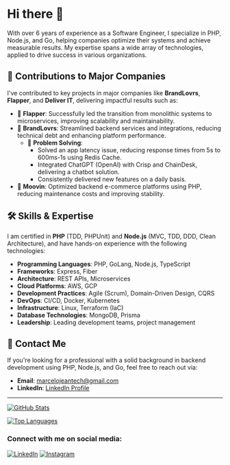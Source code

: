 # Hi there 👋

With over 6 years of experience as a Software Engineer, I specialize in PHP, Node.js, and Go, helping companies optimize their systems and achieve measurable results. My expertise spans a wide array of technologies, applied to drive success in various organizations.

## 🚀 Contributions to Major Companies

I've contributed to key projects in major companies like **BrandLovrs**, **Flapper**, and **Deliver IT**, delivering impactful results such as:

- 🌟 **Flapper**: Successfully led the transition from monolithic systems to microservices, improving scalability and maintainability.
- 🌟 **BrandLovrs**: Streamlined backend services and integrations, reducing technical debt and enhancing platform performance.
  - 🔧 **Problem Solving**:
    - Solved an app latency issue, reducing response times from 5s to 600ms-1s using Redis Cache.
    - Integrated ChatGPT (OpenAI) with Crisp and ChainDesk, delivering a chatbot solution.
    - Consistently delivered new features on a daily basis.
- 🌟 **Moovin**: Optimized backend e-commerce platforms using PHP, reducing maintenance costs and improving stability.

## 🛠️ Skills & Expertise

I am certified in **PHP** (TDD, PHPUnit) and **Node.js** (MVC, TDD, DDD, Clean Architecture), and have hands-on experience with the following technologies:

- **Programming Languages**: PHP, GoLang, Node.js, TypeScript
- **Frameworks**: Express, Fiber
- **Architecture**: REST APIs, Microservices
- **Cloud Platforms**: AWS, GCP
- **Development Practices**: Agile (Scrum), Domain-Driven Design, CQRS
- **DevOps**: CI/CD, Docker, Kubernetes
- **Infrastructure**: Linux, Terraform (IaC)
- **Database Technologies**: MongoDB, Prisma
- **Leadership**: Leading development teams, project management

## 💬 Contact Me

If you're looking for a professional with a solid background in backend development using PHP, Node.js, and Go, feel free to reach out via:

- **Email**: [marcelojeantech@gmail.com](mailto:marcelojeantech@gmail.com)
- **LinkedIn**: [LinkedIn Profile](https://www.linkedin.com/in/marcelojeantech/)

---

[![GitHub Stats](https://github-readme-stats.vercel.app/api?username=marcelojeantech&show_icons=true&theme=algolia)](https://github.com/anuraghazra/github-readme-stats)

[![Top Languages](https://github-readme-stats.vercel.app/api/top-langs/?username=marcelojeantech&layout=compact&theme=algolia)](https://github.com/anuraghazra/github-readme-stats)

### Connect with me on social media:

[![LinkedIn](https://img.shields.io/badge/LinkedIn-0077B5?style=for-the-badge&logo=linkedin&logoColor=white)](https://www.linkedin.com/in/marcelojeantech/)
[![Instagram](https://img.shields.io/badge/Instagram-E4405F?style=for-the-badge&logo=instagram&logoColor=white)](https://www.instagram.com/mmarcelojean/)
